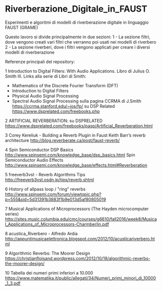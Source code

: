 # Riverberazione_Digitale_in_FAUST
Esperimenti e algoritmi di modelli di riverberazione digitale in linguaggio FAUST (GRAME)

Questo lavoro si divide principalmente in due sezioni:
1 - La sezione filtri, dove vengono creati vari filtri che verranno poi usati nei modelli di riverbero
2 - La sezione riverberi, dove i filtri vengono applicati per creare i diversi modelli di riverberazione


Referenze principali del repository:

1 
Introduction to Digital Filters: 
With Audio Applications.
Libro di Julius O. Smith III.
Links alla serie di Libri di Smith:
- Mathematics of the Discrete Fourier Transform (DFT)
- Introduction to Digital Filters
- Physical Audio Signal Processing
- Spectral Audio Signal Processing
sulla pagina CCRMA di J.Smith
https://ccrma.stanford.edu/~jos/fp/
su DSP Related
https://www.dsprelated.com/freebooks.php

2
ARTIFICIAL REVERBERATION: su DSPRELATED
https://www.dsprelated.com/freebooks/pasp/Artificial_Reverberation.html

3
Corey Kereliuk - Building a Reverb Plugin in Faust
Keith Barr’s reverb architecture
http://blog.reverberate.ca/post/faust-reverb/

4
Spin Semiconductor DSP Basics
http://www.spinsemi.com/knowledge_base/dsp_basics.html
Spin Semiconductor Audio Effects
http://www.spinsemi.com/knowledge_base/effects.html#Reverberation

5
freeverb3vst - Reverb Algorithms Tips 
http://freeverb3vst.osdn.jp/tips/reverb.shtml

6
History of allpass loop / "ring" reverbs
http://www.spinsemi.com/forum/viewtopic.php?p=555&sid=5d31391b3883f1b9e013d5af80805019

7
Musical Applications of Microprocessors (The Hayden microcomputer series) 
http://sites.music.columbia.edu/cmc/courses/g6610/fall2016/week8/Musical_Applications_of_Microprocessors-Charmberlin.pdf

8
acustica_Riverbero - Alfredo Ardia
http://appuntimusicaelettronica.blogspot.com/2012/10/acusticariverbero.html

9
Algorithmic Reverbs: The Moorer Design
https://christianfloisand.wordpress.com/2012/10/18/algorithmic-reverbs-the-moorer-design/

10
Tabella dei numeri primi inferiori a 10.000
https://www.matematika.it/public/allegati/34/Numeri_primi_minori_di_10000_1_3.pdf
